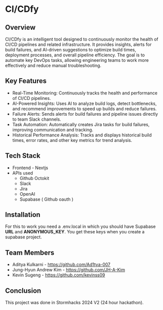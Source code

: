 # CI/CDfy

## Overview
CI/CDfy is an intelligent tool designed to continuously monitor the health of CI/CD pipelines and related infrastructure. It provides insights, alerts for build failures, and AI-driven suggestions to optimize build times, deployment processes, and overall pipeline efficiency. The goal is to automate key DevOps tasks, allowing engineering teams to work more effectively and reduce manual troubleshooting.

## Key Features
* Real-Time Monitoring: Continuously tracks the health and performance of CI/CD pipelines.
* AI-Powered Insights: Uses AI to analyze build logs, detect bottlenecks, and recommend improvements to speed up builds and reduce failures.
* Failure Alerts: Sends alerts for build failures and pipeline issues directly to team Slack channels.
* Task Automation: Automatically creates Jira tasks for build failures, improving communication and tracking.
* Historical Performance Analysis: Tracks and displays historical build times, error rates, and other key metrics for trend analysis.

## Tech Stack
* Frontend - Nextjs
* APIs used
  * Github Octokit
  * Slack
  * Jira
  * OpenAI
  * Supabase ( Github oauth )

## Installation
For this to work you need a .env.local in which you should have Supabase **URL** and **ANONYMOUS_KEY**.
You get these keys when you create a supabase project.

## Team Members
* Aditya Kulkarni - https://github.com/Ad1tya-007
* Jung-Hyun Andrew Kim - https://github.com/JH-A-Kim
* Kevin Sugeng - https://github.com/kevinss09

## Conclusion
This project was done in Stormhacks 2024 V2 (24 hour hackathon).




